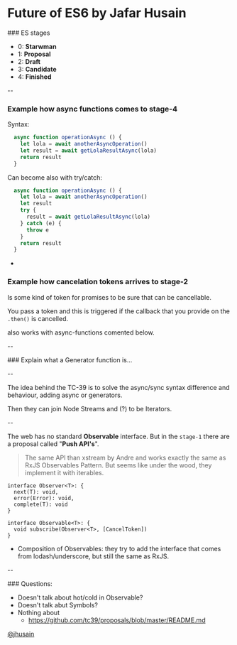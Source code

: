 # Future of ES6 by Jafar Husain

### ES stages
- 0: **Starwman**
- 1: **Proposal**
- 2: **Draft**
- 3: **Candidate**
- 4: **Finished**

--

### Example how async functions comes to stage-4

  Syntax:
  ```js
    async function operationAsync () {
      let lola = await anotherAsyncOperation()
      let result = await getLolaResultAsync(lola)
      return result
    }
  ```

  Can become also with try/catch:

  ```js
    async function operationAsync () {
      let lola = await anotherAsyncOperation()
      let result
      try {
        result = await getLolaResultAsync(lola)
      } catch (e) {
        throw e
      }
      return result
    }
  ```

-

### Example how cancelation tokens arrives to stage-2

Is some kind of token for promises to be sure that can be cancellable.

You pass a token and this is triggered if the callback that you provide on the `.then()` is cancelled.

also works with async-functions comented below.

--

### Explain what a Generator function is...

--

The idea behind the TC-39 is to solve the async/sync syntax difference and behaviour, adding async or generators.

Then they can join Node Streams and (?) to be Iterators.

--

The web has no standard **Observable** interface.
But in the `stage-1` there are a proposal called "**Push API's**".

> The same API than xstream by Andre
and works exactly the same as RxJS Observables Pattern.
But seems like under the wood, they implement it with iterables.

```
interface Observer<T>: {
  next(T): void,
  error(Error): void,
  complete(T): void
}

interface Observable<T>: {
  void subscribe(Observer<T>, [CancelToken])
}
```

- Composition of Observables: they try to add the interface that comes from lodash/underscore, but still the same as RxJS.

--

### Questions:
  - Doesn't talk about hot/cold in Observable?
  - Doesn't talk abut Symbols?
  - Nothing about
    - https://github.com/tc39/proposals/blob/master/README.md

[@jhusain](https://twitter.com/jhusain)
